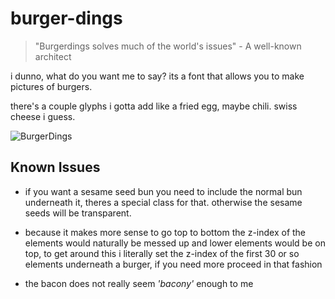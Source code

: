 # burger-dings

> "Burgerdings solves much of the world's issues" - A well-known architect

i dunno, what do you want me to say?  its a font that allows you to make pictures of burgers.

there's a couple glyphs i gotta add like a fried egg, maybe chili.  swiss cheese i guess.

![BurgerDings](https://salcosta.github.io/burger-dings/burgerDings.png)


## Known Issues

- if you want a sesame seed bun you need to include the normal bun underneath it, theres a special class for that.  otherwise the sesame seeds will be transparent.

- because it makes more sense to go top to bottom the z-index of the elements would naturally be messed up and lower elements would be on top, to get around this i literally set the z-index of the first 30 or so elements underneath a burger, if you need more proceed in that fashion

- the bacon does not really seem *'bacony'* enough to me
